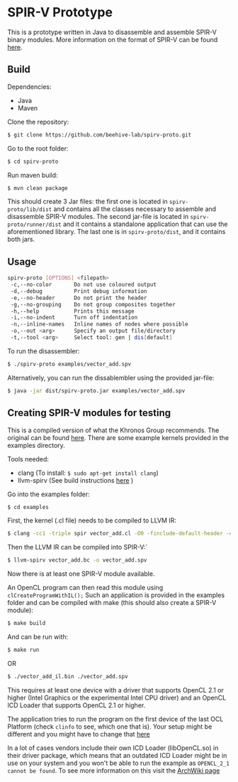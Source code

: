 # SPIR-V Prototype

This is a prototype written in Java to disassemble and assemble SPIR-V binary modules.
More information on the format of SPIR-V can be found [here](docs/SPIRV.md).

## Build

Dependencies:

- Java
- Maven

Clone the repository:

```bash
$ git clone https://github.com/beehive-lab/spirv-proto.git
```

Go to the root folder:
```bash
$ cd spirv-proto
```

Run maven build:
```bash
$ mvn clean package
```
 
This should create 3 Jar files: the first one is located in `spirv-proto/lib/dist` and contains all the classes necessary to assemble and disassemble SPIR-V modules.  The second jar-file is located in `spirv-proto/runner/dist` and it contains a standalone application that can use the aforementioned library. The last one is in `spirv-proto/dist`, and it contains both jars.

## Usage

```bash
spirv-proto [OPTIONS] <filepath>
 -c,--no-color       Do not use coloured output
 -d,--debug          Print debug information
 -e,--no-header      Do not print the header
 -g,--no-grouping    Do not group composites together
 -h,--help           Prints this message
 -i,--no-indent      Turn off indentation
 -n,--inline-names   Inline names of nodes where possible
 -o,--out <arg>      Specify an output file/directory
 -t,--tool <arg>     Select tool: gen | dis[default]
```

To run the disassembler:

```bash
$ ./spirv-proto examples/vector_add.spv
```

Alternatively, you can run the dissablembler using the provided jar-file:

```bash
$ java -jar dist/spirv-proto.jar examples/vector_add.spv
```

## Creating SPIR-V modules for testing

This is a compiled version of what the Khronos Group recommends. The original can be found [here](https://www.khronos.org/blog/offline-compilation-of-opencl-kernels-into-spir-v-using-open-source-tooling).
 There are some example kernels provided in the examples directory.

Tools needed:

- clang (To install: `$ sudo apt-get install clang`)
- llvm-spirv (See build instructions [here](https://github.com/KhronosGroup/SPIRV-LLVM) )

Go into the examples folder:

```bash
$ cd examples
```

First, the kernel (.cl file) needs to be compiled to LLVM IR:
```bash 
$ clang -cc1 -triple spir vector_add.cl -O0 -finclude-default-header -emit-llvm-bc -o vector_add.bc
```

Then the LLVM IR can be compiled into SPIR-V:`
```bash
$ llvm-spirv vector_add.bc -o vector_add.spv
```

Now there is at least one SPIR-V module available.

An OpenCL program can then read this module using `clCreateProgramWithIL();`
Such an application is provided in the examples folder and can be compiled with make (this should also create a SPIR-V module):

```bash
$ make build
```

And can be run with: 
```bash
$ make run
```
OR
```bash
$ ./vector_add_il.bin ./vector_add.spv
```

This requires at least one device with a driver that supports OpenCL 2.1 or higher (Intel Graphics or the experimental Intel CPU driver) and an OpenCL ICD Loader that supports OpenCL 2.1 or higher. 

The application tries to run the program on the first device of the last OCL Platform (check `clinfo` to see, which one that is). Your setup might be different and you might have to change that [here](https://github.com/beehive-lab/spirv-proto/blob/665a19e9527f2bf5121ecc23c19e17656bfbf0a2/examples/vector_add_il.c#L72)

In a lot of cases vendors include their own ICD Loader (libOpenCL.so) in their driver package, which means that an outdated ICD Loader might be in use on your system and you won't be able to run the example as `OPENCL_2_1 cannot be found`. To see more information on this visit the [ArchWiki page](https://wiki.archlinux.org/index.php/GPGPU)